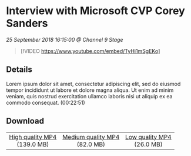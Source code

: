 # Interview with Microsoft CVP Corey Sanders

*25 September 2018 16:15:00 @ Channel 9 Stage*

> [!VIDEO https://www.youtube.com/embed/TyHi1mSgEKo]

## Details

Lorem ipsum dolor sit amet, consectetur adipiscing elit, sed do eiusmod tempor incididunt ut labore et dolore magna aliqua. Ut enim ad minim veniam, quis nostrud exercitation ullamco laboris nisi ut aliquip ex ea commodo consequat. (00:22:51)

## Download

||||
|:--:|:----:|:-:|
|[High quality MP4](https://sec.ch9.ms/ch9/1b7f/d9564e68-7a18-4169-b874-2fbea1501b7f/ch9d2s01_high.mp4)<br />(139.0 MB)|[Medium quality MP4](https://sec.ch9.ms/ch9/1b7f/d9564e68-7a18-4169-b874-2fbea1501b7f/ch9d2s01_mid.mp4)<br />(82.0 MB)|[Low quality MP4](https://sec.ch9.ms/ch9/1b7f/d9564e68-7a18-4169-b874-2fbea1501b7f/ch9d2s01.mp4)<br />(26.0 MB)|